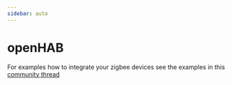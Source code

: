 ```yaml
---
sidebar: auto
---
```


# openHAB

For examples how to integrate your zigbee devices see the examples in this [community thread](https://community.openhab.org/t/howto-use-zigbee2mqtt-with-openhab-removing-proprietary-bridges-gateways/48768)


